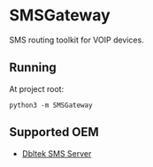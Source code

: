 # SMSGateway

SMS routing toolkit for VOIP devices.

## Running

At project root:

```shell
python3 -m SMSGateway
```

## Supported OEM

- [Dbltek SMS Server](SMSGateway/DbltekSmsListener)
